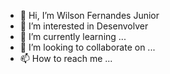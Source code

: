 - 👋 Hi, I’m Wilson Fernandes Junior
- 👀 I’m interested in Desenvolver 
- 🌱 I’m currently learning ...
- 💞️ I’m looking to collaborate on ...
- 📫 How to reach me ...

<!---
wilsonf1996/wilsonf1996 is a ✨ special ✨ repository because its `README.md` (this file) appears on your GitHub profile.
You can click the Preview link to take a look at your changes.
--->
